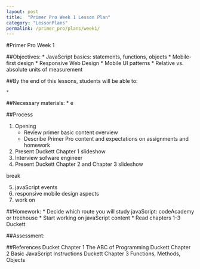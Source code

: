 ```yaml
---
layout: post
title:  "Primer Pro Week 1 Lesson Plan"
category: "LessonPlans"
permalink: /primer_pro/plans/week1/
---
```


#Primer Pro Week 1

##Objectives:
	*	JavaScript basics: statements, functions, objects
	*	Mobile-first design
	*	Responsive Web Design
	*	Mobile UI patterns
	*	Relative vs. absolute units of measurement

##By the end of this lessons, students will be able to:

	*

##Necessary materials:
	*   e

##Process
1. Opening
	*	Review primer basic content overview
	*	Describe Primer Pro content and expectations on assignments and homework
2. 	Present Duckett Chapter 1 slideshow
3.	Interview sofware engineer
4.	Present Duckett Chapter 2 and Chapter 3 slideshow

break

5.	javaScript events
6.	responsive mobile design aspects
7.	work on

##Homework:
	*	Decide which route you will study javaScript: codeAcademy or treehouse
	*	Start working on javaScript content
	*	Read chapters 1-3 Duckett


##Assessment:


##References
	Ducket Chapter 1 The ABC of Programming
	Duckett Chapter 2 Basic JavaScript Instructions
	Duckett Chapter 3 Functions, Methods, Objects
